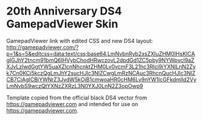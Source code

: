 # 20th Anniversary DS4 GamepadViewer Skin
GamepadViewer link with edited CSS and new DS4 layout:
http://gamepadviewer.com/?p=1&s=5&editcss=data:text/css;base64,LmNvbnRyb2xsZXIuZHM0IHsKICAgIGJhY2tncm91bmQ6IHVybChodHRwczovL2dpdGd1ZC5pby9NYWpvcl9aZXJvLzIwdGgtYW5uaXZlcnNhcnktZHM0Ly0vcmF3L21hc3Rlci9iYXNlLnN2Zyk7Cn0KCi5kczQgLmJhY2sucHJlc3NlZCwgLmRzNCAuc3RhcnQucHJlc3NlZCB7CiAgICBiYWNrZ3JvdW5kOiB1cmwoaHR0cHM6Ly9nYW1lcGFkdmlld2VyLmNvbS9wczQtYXNzZXRzL3N0YXJ0LnN2Z3opOwp9

Template copied from the official black DS4 vector from https://gamepadviewer.com and intended for use on https://gamepadviewer.com.